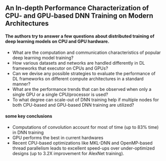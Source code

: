 ## An In-depth Performance Characterization of CPU- and GPU-based DNN Training on Modern Architectures

#### The authors try to answer a few questions about distributed training of deep learning models on CPU and GPU hardware.
- What are the computation and communication characteristics of popular deep learning model training?
- How various datasets and networks are handled differently in DL frameworks that executor on CPUs and GPUs?
- Can we devise any possible strategies to evaluate the performance of DL frameworks on different compute architectures
in a standard manner?
- What are the performance trends that can be observed when only a single GPU or a single CPU/processor is used?
- To what degree can scale-out of DNN training help if multiple nodes for both CPU-based and GPU-based DNN training are utilized?

#### some key conclusions
- Computations of convolution account for most of time (up to 83% time) in DNN training
- GPU performs the best in current hardwares
- Recent CPU-based optimizations like MKL-DNN and OpenMP-based thread parallelism leads to excellent speed-ups over under-optimized designs (up to 3.2X improvement for AlexNet training).